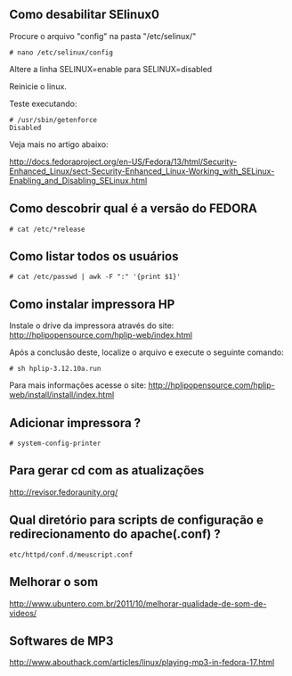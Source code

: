 Como desabilitar SElinux0
-------------------------

Procure o arquivo "config" na pasta "/etc/selinux/"

	# nano /etc/selinux/config

Altere a linha SELINUX=enable para SELINUX=disabled

Reinicie o linux.

Teste executando:

	# /usr/sbin/getenforce
	Disabled

Veja mais no artigo abaixo:

http://docs.fedoraproject.org/en-US/Fedora/13/html/Security-Enhanced_Linux/sect-Security-Enhanced_Linux-Working_with_SELinux-Enabling_and_Disabling_SELinux.html




Como descobrir qual é a versão do FEDORA
----------------------------------------

	# cat /etc/*release




Como listar todos os usuários
-----------------------------

	# cat /etc/passwd | awk -F ":" '{print $1}'



Como instalar impressora HP
---------------------------

Instale o drive da impressora através do site: http://hplipopensource.com/hplip-web/index.html

Após a conclusão deste, localize o arquivo e execute o seguinte comando:

	# sh hplip-3.12.10a.run

Para mais informações acesse o site: http://hplipopensource.com/hplip-web/install/install/index.html


Adicionar impressora ?
----------------------

	# system-config-printer


Para gerar cd com as atualizações
----------------------------------

http://revisor.fedoraunity.org/



Qual diretório para scripts de configuração e redirecionamento do apache(.conf) ?
---------------------------------------------------------------------------------

	etc/httpd/conf.d/meuscript.conf





Melhorar o som
--------------

http://www.ubuntero.com.br/2011/10/melhorar-qualidade-de-som-de-videos/




Softwares de MP3
----------------

http://www.abouthack.com/articles/linux/playing-mp3-in-fedora-17.html

